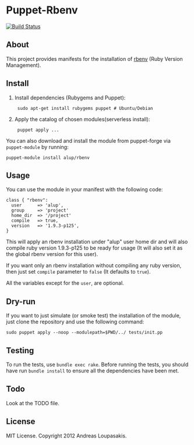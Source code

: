 # Puppet-Rbenv

[![Build Status](https://secure.travis-ci.org/alup/puppet-rbenv.png?branch=master)](http://travis-ci.org/alup/puppet-rbenv)

## About

This project provides manifests for the installation of
[rbenv](https://github.com/sstephenson/rbenv) (Ruby Version Management).


## Install

1. Install dependencies (Rubygems and Puppet):

        sudo apt-get install rubygems puppet # Ubuntu/Debian

2. Apply the catalog of chosen modules(serverless install):

        puppet apply ...

You can also download and install the module from puppet-forge via 
```puppet-module``` by running:

```shell
puppet-module install alup/rbenv
```

## Usage

You can use the module in your manifest with the following code:

```
class { "rbenv":
  user      => 'alup',
  group     => 'project'
  home_dir  => '/project'
  compile   => true,
  version   => '1.9.3-p125',
}
```

This will apply an rbenv installation under "alup" user home dir
and will also compile ruby version 1.9.3-p125 to be ready for usage
(It will also set it as the global rbenv version for this user).

If you want only an rbenv installation without compiling any ruby
version, then just set ```compile``` parameter to ```false``` (It
defaults to ```true```).

All the variables except for the ```user```, are optional.

## Dry-run

If you want to just simulate (or smoke test) the installation of the
module, just clone the repository and use the following command:

```shell
sudo puppet apply --noop --modulepath=$PWD/../ tests/init.pp
```


## Testing

To run the tests, use ```bundle exec rake```. Before running the tests,
you should have run ```bundle install``` to ensure all the dependencies
have been met.


## Todo

Look at the TODO file.


## License

MIT License. Copyright 2012 Andreas Loupasakis.
